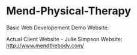 # Mend-Physical-Therapy

Basic Web Developement Demo
Website: 

Actual Client Website - Julie Simpson
Website: http://www.mendthebody.com/
